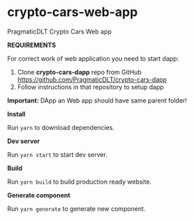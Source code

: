 # crypto-cars-web-app

PragmaticDLT Crypto Cars Web app

**REQUIREMENTS**

For correct work of web application you need to start dapp:

1. Clone **crypto-cars-dapp** repo from GitHub https://github.com/PragmaticDLT/crypto-cars-dapp
2. Follow instructions in that repository to setup dapp

**Important:** DApp an Web app should have same parent folder!

**Install**

Run `yarn` to download dependencies.

**Dev server**

Run `yarn start` to start dev server.

**Build**

Run `yarn build` to build production ready website.


**Generate component**

Run `yarn generate` to generate new component.